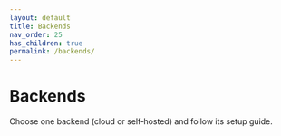 ```yaml
---
layout: default
title: Backends
nav_order: 25
has_children: true
permalink: /backends/
---
```


# Backends

Choose one backend (cloud or self‑hosted) and follow its setup guide.


